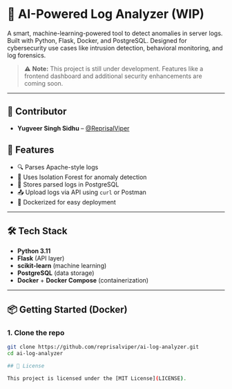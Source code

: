 # 🧠 AI-Powered Log Analyzer (WIP)

A smart, machine-learning-powered tool to detect anomalies in server logs. Built with Python, Flask, Docker, and PostgreSQL. Designed for cybersecurity use cases like intrusion detection, behavioral monitoring, and log forensics.

> ⚠️ **Note:** This project is still under development. Features like a frontend dashboard and additional security enhancements are coming soon.

---

## 🤝 Contributor  
- **Yugveer Singh Sidhu** – [@ReprisalViper](https://github.com/ReprisalViper)

## 🚀 Features

- 🔍 Parses Apache-style logs
- 🧠 Uses Isolation Forest for anomaly detection
- 💾 Stores parsed logs in PostgreSQL
- 📤 Upload logs via API using `curl` or Postman
- 🐳 Dockerized for easy deployment

---

## 🛠️ Tech Stack

- **Python 3.11**
- **Flask** (API layer)
- **scikit-learn** (machine learning)
- **PostgreSQL** (data storage)
- **Docker** + **Docker Compose** (containerization)

---

## 📦 Getting Started (Docker)

### 1. Clone the repo

```bash
git clone https://github.com/reprisalviper/ai-log-analyzer.git
cd ai-log-analyzer

## 📜 License

This project is licensed under the [MIT License](LICENSE).
